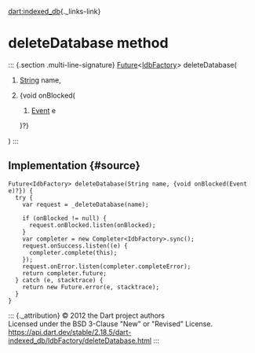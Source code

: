 [dart:indexed\_db](../../dart-indexed_db/dart-indexed_db-library){._links-link}

deleteDatabase method
=====================

::: {.section .multi-line-signature}
[Future](../../dart-async/future-class)\<[IdbFactory](../idbfactory-class)\>
deleteDatabase(

1.  [String](../../dart-core/string-class) name,
2.  {void onBlocked(
    1.  [Event](../../dart-html/event-class) e

    )?}

)
:::

Implementation {#source}
--------------

``` {.language-dart data-language="dart"}
Future<IdbFactory> deleteDatabase(String name, {void onBlocked(Event e)?}) {
  try {
    var request = _deleteDatabase(name);

    if (onBlocked != null) {
      request.onBlocked.listen(onBlocked);
    }
    var completer = new Completer<IdbFactory>.sync();
    request.onSuccess.listen((e) {
      completer.complete(this);
    });
    request.onError.listen(completer.completeError);
    return completer.future;
  } catch (e, stacktrace) {
    return new Future.error(e, stacktrace);
  }
}
```

::: {._attribution}
© 2012 the Dart project authors\
Licensed under the BSD 3-Clause \"New\" or \"Revised\" License.\
<https://api.dart.dev/stable/2.18.5/dart-indexed_db/IdbFactory/deleteDatabase.html>
:::
